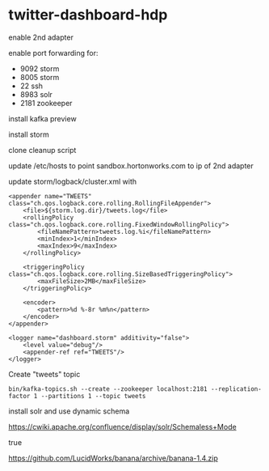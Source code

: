 twitter-dashboard-hdp
=====================




enable 2nd adapter

enable port forwarding for:

* 9092 storm
* 8005 storm
* 22   ssh
* 8983 solr
* 2181 zookeeper

install kafka preview

install storm

clone cleanup script

update /etc/hosts to point sandbox.hortonworks.com to ip of 2nd adapter

update storm/logback/cluster.xml with


    <appender name="TWEETS" class="ch.qos.logback.core.rolling.RollingFileAppender">
        <file>${storm.log.dir}/tweets.log</file>
        <rollingPolicy class="ch.qos.logback.core.rolling.FixedWindowRollingPolicy">
            <fileNamePattern>tweets.log.%i</fileNamePattern>
            <minIndex>1</minIndex>
            <maxIndex>9</maxIndex>
        </rollingPolicy>

        <triggeringPolicy class="ch.qos.logback.core.rolling.SizeBasedTriggeringPolicy">
            <maxFileSize>2MB</maxFileSize>
        </triggeringPolicy>

        <encoder>
            <pattern>%d %-8r %m%n</pattern>
        </encoder>
    </appender>

    <logger name="dashboard.storm" additivity="false">
        <level value="debug"/>
        <appender-ref ref="TWEETS"/>
    </logger>

    
Create "tweets" topic
    
    bin/kafka-topics.sh --create --zookeeper localhost:2181 --replication-factor 1 --partitions 1 --topic tweets
    
    
install solr and use dynamic schema

https://cwiki.apache.org/confluence/display/solr/Schemaless+Mode

<openSearcher>true</openSearcher> 
    
    
 https://github.com/LucidWorks/banana/archive/banana-1.4.zip